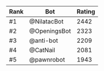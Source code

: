 Rank|Bot|Rating
---|---|---
#1|@NilatacBot|2442
#2|@OpeningsBot|2323
#3|@anti-bot|2209
#4|@CatNail|2081
#5|@pawnrobot|1943

